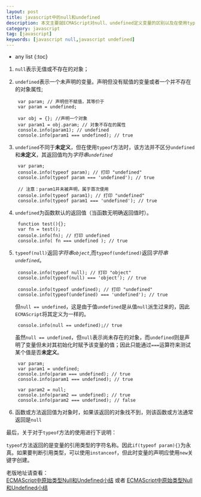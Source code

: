 ```yaml
---
layout: post
title: javascript中的null和undefined
description: 本文主要就ECMAScript对null、undefined定义变量的区别以及在使用typeof方法操作这两类变量时返回的结果进行了详细说明。
category: javascript
tag: [javascript]
keywords: [javascript null,javascript undefined]
---
```


* any list
{:toc}

1. `null`表示无值或不存在的对象；

2. `undefined`表示一个未声明的变量。声明但没有赋值的变量或者一个并不存在的对象属性;

        var param; // 声明但不赋值，其等价于
        var param = undefined;
    
        var obj = {}; //声明一个对象
        var param1 = obj.param; // 对象不存在的属性
        console.info(param1); // undefined
        console.info(param1 === undefined); // true

3. `undefined`不同于**未定义**，但在使用`typeof`方法时，该方法并不区分`undefined`和**未定义**，其返回值均为*字符串`undefined`*

        var param; 
        console.info(typeof param); // 打印 "undefined"
        console.info(typeof param === 'undefined'); // true
    
        // 注意：param1并未被声明，属于首次使用
        console.info(typeof param1); // 打印 "undefined"
        console.info(typeof param1 === 'undefined'); // true
    
4. `undefined`为函数默认的返回值（当函数无明确返回值时）。

        function test(){};
        var fn = test();
        console.info(fn); // 打印 undefined
        console.info( fn === undefined ); // true
    
5. `typeof(null)`返回*字符串`object`*,而`typeof(undefined)`返回*字符串`undefined`*。
    
        console.info(typeof null); // 打印 "object"
        console.info(typeof(null) === 'object'); // true
    
        console.info(typeof undefined); // 打印 "undefined"
        console.info(typeof(undefined) === 'undefined'); // true
    
    但`null == undefined`，这是由于值`undefined`是从值`null`派生过来的，因此`ECMAScript`将其定义为一样的。

        console.info(null == undefined);// true
        
    虽然`null == undefined`，但`null`表示尚未存在的对象，而`undefined`则是声明了变量但未对其初始化时赋予该变量的值；因此只能通过`===`运算符来测试某个值是否**未定义**。

        var param;
        var param1 = undefined;
        console.info(param === undefined); // true
        console.info(param1 === undefined); // true
    
        var param2 = null;
        console.info(param2 == undefined); // true
        console.info(param2 === undefined); // false

6. 函数或方法返回值为对象时，如果该返回的对象找不到，则该函数或方法通常返回是`null`

最后，关于对于`typeof`方法的使用进行下说明：

`typeof`方法返回的是变量的引用类型的字符名称。因此`if(typeof param){}`为永真。如果要判断引用类型，可以使用`instanceof`，但此时变量的声明应使用`new`关键字创建。

老版地址请查看：<br/>
[ECMAScript中原始类型Null和Undefined小结](http://blog.csdn.net/oxcow/article/details/7751835) 或者 [ECMAScript中原始类型Null和Undefined小结](http://leeyee.iteye.com/admin/blogs/1595338)
